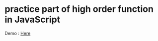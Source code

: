 # practice part of high order function in JavaScript

Demo : [Here](https://nobodyzxc.github.io/2048/)
